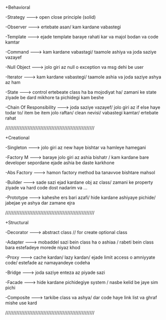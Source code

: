 +Behavioral

-Strategy ---> open close principle (solid)

-Observer ---> ertebate asan/ kam kardane vabastegi

-Template ---> ejade template baraye rahati kar va majol bodan va code kamtar

-Command ---> kam kardane vabastagi/ taamole ashiya va joda saziye vazayef

-Null Object ---> jolo giri az null o exception va msg dehi be user

-Iterator ---> kam kardane vabastegi/ taamole ashia va joda saziye ashya az ham

-State  ---> control ertebeate class ha ba mojodiyat ha/ zamani ke state ziyade be dard mikhore ta pichidegi kam beshe 

-Chain Of Responsibility ---> joda saziye vazayef/ jolo giri az if else haye todar to/ item be item jolo raftan/ clean nevisi/ vabastegi kamtar/ ertebate rahat

////////////////////////////////////////////////////////

+Creational

-Singleton ---> jolo giri az new haye bishtar va hamleye hamegani

-Factory M ---> baraye jolo giri az ashia bishatr / kam kardane bare developer sepordane ejade ashia be daste karkhone

-Abs Factory ---> hamon factory method ba tanavvoe bishtare mahsol

-Builder ---> sade sazi ejad kardane obj az class/ zamani ke property ziyade va hard code dost nadarim va ... 

-Prototype ---> kaheshe ers bari azafi/ hide kardane ashiyaye pichide/ jabejae ye ashya dar zamane ejra

////////////////////////////////////////////////////////

+Structural

-Decorator ---> abstract class // for create optional class

-Adapter ---> mobaddel sazi bein class ha o ashiaa / rabeti bein class bara estefadeye morede niyaz khod

-Proxy ---> cache kardan/ lazy kardan/ ejade limit access o amniyyate code/ estefade az namayandeye codeha

-Bridge ---> joda saziye enteza az piyade sazi

-Facade ---> hide kardane pichidegiye system / nasbe kelid be jaye sim pichi

-Composite ---> tarkibe class va ashya/ dar code haye link list va ghraf mishe use kard

////////////////////////////////////////////////////////








